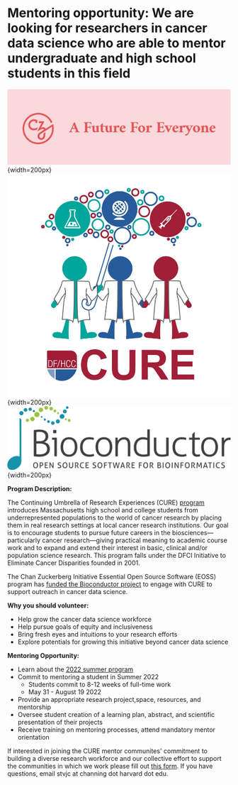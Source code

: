 # Mentoring opportunity: We are looking for researchers in cancer data science who are able to mentor undergraduate and high school students in this field

![](man/figures/czilogo.jpg){width=200px}
![](man/figures/Student_Recruitment_CURE_2022.jpg){width=200px}
![](man/figures/bioconductor_logo_rgb.jpg){width=200px}

**Program Description:**

The Continuing Umbrella of Research Experiences (CURE) [program](https://chanzuckerberg.com/eoss/proposals/bioconductor-sustaining-a-worldwide-community-of-genome-data-scientists/) introduces Massachusetts high school and college students from underrepresented populations to the world of cancer research by placing them in real research settings at local cancer research institutions. Our goal is to encourage students to pursue future careers in the biosciences—particularly cancer research—giving practical meaning to academic course work and to expand and extend their interest in basic, clinical and/or population science research.  This program falls under the DFCI Initiative to Eliminate Cancer Disparities
founded in 2001.

The Chan Zuckerberg Initiative Essential Open Source Software (EOSS) program has [funded the
Bioconductor project](https://chanzuckerberg.com/eoss/proposals/bioconductor-sustaining-a-worldwide-community-of-genome-data-scientists/) to engage with CURE to support outreach in cancer data science.

**Why you should volunteer:**

- Help grow the cancer data science workforce
- Help pursue goals of equity and inclusiveness
- Bring fresh eyes and intuitions to your research efforts
- Explore potentials for growing this initiative beyond cancer data science

**Mentoring Opportunity:**

- Learn about the [2022 summer program](https://www.dfhcc.harvard.edu/research/cancer-disparities/students/cure-overview/)
- Commit to mentoring a student in Summer 2022
    - Students commit to 8-12 weeks of full-time work
    - May 31 - August 19 2022
- Provide an appropriate research project,space, resources, and mentorship
- Oversee student creation of a learning plan, abstract, and scientific presentation of their projects
- Receive training on mentoring processes, attend mandatory mentor orientation


If interested in joining the CURE mentor communites' commitment to building a diverse research workforce and our collective effort to support the communities in which we work please fill out [this form](https://www.surveymonkey.com/r/dfhccmentor2022).  If you have questions, email stvjc at channing dot harvard dot edu.

<!--
The Bioconductor project has partial support from the Chan Zuckerberg Initiative
in a Diversity and Inclusiveness special program.


This site has been created to help encourage scientists at Channing Division of Network Medicine
and Harvard TH Chan School of Public Health to consider participating in the Dana Farber/Harvard Cancer
[YES for CURE](https://www.dfhcc.harvard.edu/research/cancer-disparities/students/yes-for-cure/)
mentoring program.  This program falls under the DFCI Initiative to Eliminate Cancer Disparities
founded in 2001.

Mentoring activities will be linked to the establishment of content and 
open, accessible teaching methods for introducing cancer
data science early in students' educational experience.  Participating
in mentorship will have multiple follow-on effects:


To apply for consideration of a mentoring project, complete [this form](https://www.surveymonkey.com/r/dfhccmentor2022).
Applications should be submitted by the end of February; contact stvjc at channing dot harvard dot edu if
more time is needed.

More details are provided in links below that point to PDF documents on mentoring
recruitment and training processes of YES for CURE.  If you have questions
please contact stvjc at channing dot harvard dot edu or file an [issue](https://github.com/vjcitn/CUREMentoring/issues).

---

DF/HCC STUDENT TRAINING PROGRAMS: MISSION

DF/HCC provides high school and college students from underrepresented and 
disadvantaged backgrounds comprehensive hands-on mentored research experiences 
and guidance in academic and professional development.

Our mission is to:

- PROVIDE **ACCESS** TO MASSACHUSETTS YOUTH
- **BUILD THE PIPELINE** OF TALENTED AND DIVERSE STEM RESEARCHERS
- ACHIEVE **MEASURABLE IMPACT** FOR YOUNG STEM PROFESSIONALS
- CREATE AND FACILITATE **OPPORTUNITIES IN MENTORSHIP** FOR GRADUATE STUDENTS, POST DOCTORAL FELLOWS, AND FACULTY

---

Background on mentoring for YES for CURE

[Recruitment flyer](https://github.com/vjcitn/CUREMentoring/blob/main/Mentor%20Recruitment%202022.pdf)

[Training for mentors flyer](https://github.com/vjcitn/CUREMentoring/blob/main/Mentor%20Recruitment%202022.pdf)
-->
